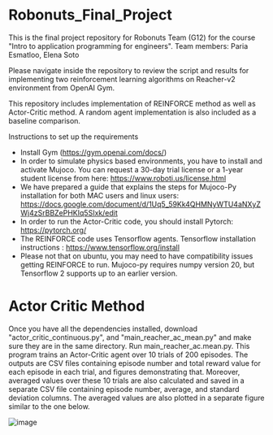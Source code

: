 # Robonuts_Final_Project

This is the final project repository for Robonuts Team (G12) for the course "Intro to application programming for engineers".
Team members: Paria Esmatloo, Elena Soto

Please navigate inside the repository to review the script and results for implementing two reinforcement learning algorithms on Reacher-v2 environment from OpenAI Gym.

This repository includes implementation of REINFORCE method as well as Actor-Critic method. A random agent implementation is also included as a baseline comparison.


Instructions to set up the requirements
- Install Gym (https://gym.openai.com/docs/)
- In order to simulate physics based environments, you have to install and activate Mujoco. You can request a 30-day trial license or a 1-year student license from here: https://www.roboti.us/license.html
- We have prepared a guide that explains the steps for Mujoco-Py installation for both MAC users and linux users: https://docs.google.com/document/d/1Uq5_59Kk4QHMNyWTU4aNXyZWj4zSrBBZePHKIq5SIxk/edit
- In order to run the Actor-Critic code, you should install Pytorch: https://pytorch.org/
- The REINFORCE code uses Tensorflow agents. Tensorflow installation instructions : https://www.tensorflow.org/install
- Please not that on ubuntu, you may need to have compatibility issues getting REINFORCE to run. Mujoco-py requires numpy version 20, but Tensorflow 2 supports up to an earlier version.

# Actor Critic Method
Once you have all the dependencies installed, download "actor_critic_continuous.py", and "main_reacher_ac_mean.py" and make sure they are in the same directory. Run main_reacher_ac.mean.py. This program trains an Actor-Critic agent over 10 trials of 200 episodes. The outputs are CSV files containing episode number and total reward value for each episode in each trial, and figures demonstrating that. Moreover, averaged values over these 10 trials are also calculated and saved in a separate CSV file containing episode number, average, and standard deviation columns. The averaged values are also plotted in a separate figure similar to the one below.



![image](https://user-images.githubusercontent.com/77804192/117373694-5e44f300-ae91-11eb-967e-ed9cc72f09dc.png)
